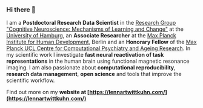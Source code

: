 ### Hi there 👋


I am a **Postdoctoral Research Data Scientist** in the [Research Group "Cognitive Neuroscience: Mechanisms of Learning and Change"](https://www.psy.uni-hamburg.de/en/arbeitsbereiche/kognitive-neurowissenschaften-insb-lern-und-veraenderungsmechanismen.html) at the [University of Hamburg](https://www.uni-hamburg.de/en.html), an **Associate Researcher** at the [Max Planck Institute for Human Development](https://www.mpib-berlin.mpg.de/en), Berlin and an **Honorary Fellow** of the [Max Planck UCL Centre for Computational Psychiatry and Ageing Research](https://www.mps-ucl-centre.mpg.de/).
In my scientific work I investigate **fast neural reactivation of task representations** in the human brain using functional magnetic resonance imaging.
I am also passionate about **computational reproducibility**, **research data management**, **open science** and tools that improve the scientific workflow.

Find out more on my **website at [https://lennartwittkuhn.com/](https://lennartwittkuhn.com/)**


<!--
**lnnrtwttkhn/lnnrtwttkhn** is a ✨ _special_ ✨ repository because its `README.md` (this file) appears on your GitHub profile.

Here are some ideas to get you started:

- 🔭 I’m currently working on ...
- 🌱 I’m currently learning ...
- 👯 I’m looking to collaborate on ...
- 🤔 I’m looking for help with ...
- 💬 Ask me about ...
- 📫 How to reach me: ...
- 😄 Pronouns: ...
- ⚡ Fun fact: ...
-->

